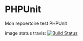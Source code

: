 # PHPUnit
Mon repoertoire test PHPUnit


image status travis:
[![Build Status](https://travis-ci.org/tuxtux59/phpunit.png?branch=3.7)](https://travis-ci.org/tuxtux59/phpunit)

